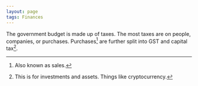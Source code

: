 ```yaml
---
layout: page
tags: Finances
---
```


The government budget is made up of taxes. The most taxes are on people, companies, or purchases. Purchases[^1] are further split into GST and capital tax[^2]. 

[^1]: Also known as sales.
[^2]: This is for investments and assets. Things like cryptocurrency.